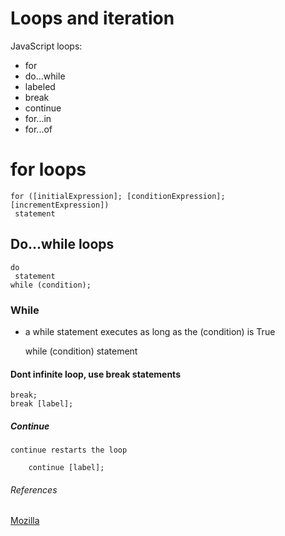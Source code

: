 # Loops and iteration

JavaScript loops:

- for
- do...while
- labeled
- break
- continue
- for...in
- for...of

# for loops

    for ([initialExpression]; [conditionExpression]; [incrementExpression])
     statement

## Do...while loops

    do
     statement
    while (condition);

### While

- a while statement executes as long as the (condition) is True

    while (condition)
      statement

#### Dont infinite loop, use break statements

    break;
    break [label];

##### Continue

    continue restarts the loop

        continue [label];

###### References

[Mozilla](https://developer.mozilla.org/en-US/docs/Web/JavaScript/Guide/Loops_and_iteration)
